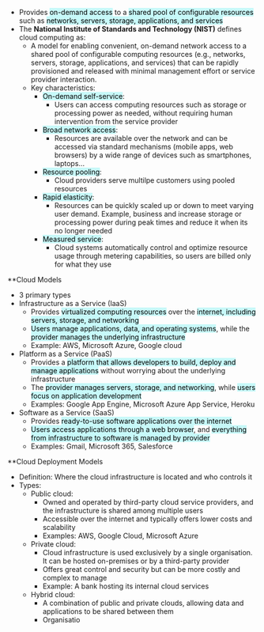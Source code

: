 - Provides <mark style="background: #ABF7F7A6;">on-demand access</mark> to a <mark style="background: #ABF7F7A6;">shared pool of configurable resources</mark> such as <mark style="background: #ABF7F7A6;">networks, servers, storage, applications, and services</mark>
- The **National Institute of Standards and Technology (NIST)** defines cloud computing as:  
	- A model for enabling convenient, on-demand network access to a shared pool of configurable computing resources (e.g., networks, servers, storage, applications, and services) that can be rapidly provisioned and released with minimal management effort or service provider interaction.
	- Key characteristics:
		- <mark style="background: #ABF7F7A6;">On-demand self-service</mark>:
			- Users can access computing resources such as storage or processing power as needed, without requiring human intervention from the service provider
		- <mark style="background: #ABF7F7A6;">Broad network access</mark>:
			- Resources are available over the network and can be accessed via standard mechanisms (mobile apps, web browsers) by a wide range of devices such as smartphones, laptops...
		- <mark style="background: #ABF7F7A6;">Resource pooling</mark>:
			- Cloud providers serve multilpe customers using pooled resources
		- <mark style="background: #ABF7F7A6;">Rapid elasticity</mark>:
			- Resources can be quickly scaled up or down to meet varying user demand. Example, business and increase storage or processing power during peak times and reduce it when its no longer needed
		- <mark style="background: #ABF7F7A6;">Measured service</mark>:
			- Cloud systems automatically control and optimize resource usage through metering capabilities, so users are billed only for what they use

**Cloud Models
- 3 primary types
- Infrastructure as a Service (IaaS)
	- Provides <mark style="background: #ABF7F7A6;">virtualized computing resources</mark> over the <mark style="background: #ABF7F7A6;">internet, including servers, storage, and networking</mark>
	- <mark style="background: #ABF7F7A6;">Users manage applications, data, and operating systems</mark>, while the <mark style="background: #ABF7F7A6;">provider manages the underlying infrastructure</mark>
	- Example: AWS, Microsoft Azure, Google cloud
- Platform as a Service (PaaS)
	- Provides a <mark style="background: #ABF7F7A6;">platform that allows developers to build, deploy and manage applications</mark> without worrying about the underlying infrastructure
	- The <mark style="background: #ABF7F7A6;">provider manages servers, storage, and networking</mark>, while <mark style="background: #ABF7F7A6;">users focus on application development</mark>
	- Examples: Google App Engine, Microsoft Azure App Service, Heroku
- Software as a Service (SaaS)
	- Provides <mark style="background: #ABF7F7A6;">ready-to-use software applications over the internet</mark>
	- <mark style="background: #ABF7F7A6;">Users access applications through a web browser</mark>, and <mark style="background: #ABF7F7A6;">everything from infrastructure to software is managed by provider</mark>
	- Examples: Gmail, Microsoft 365, Salesforce

**Cloud Deployment Models
- Definition: Where the cloud infrastructure is located and who controls it
- Types:
	- Public cloud:
		- Owned and operated by third-party cloud service providers, and the infrastructure is shared among multiple users
		- Accessible over the internet and typically offers lower costs and scalability
		- Examples: AWS, Google Cloud, Microsoft Azure
	- Private cloud:
		- Cloud infrastructure is used exclusively by a single organisation. It can be hosted on-premises or by a third-party provider
		- Offers great control and security but can be more costly and complex to manage
		- Example: A bank hosting its internal cloud services
	- Hybrid cloud:
		- A combination of public and private clouds, allowing data and applications to be shared between them
		- Organisatio